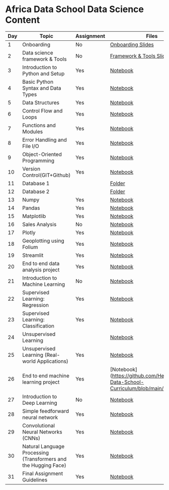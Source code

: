 ﻿# Africa Data School Data Science Content

| Day | Topic                                                           | Assignment | Files                                                                                                                                                                                 |
| --- | --------------------------------------------------------------- | ---------- | ------------------------------------------------------------------------------------------------------------------------------------------------------------------------------------- |
| 1   | Onboarding                                                      | No         | [Onboarding Slides](https://www.beautiful.ai/player/-MdltxANBmKvXvYTffNN)                                                                                                             |
| 2   | Data science framework & Tools                                  | No         | [Framework & Tools Slides](https://www.beautiful.ai/player/-Mdwt-YUsKR9GIK5NNBh)                                                                                                      |
| 3   | Introduction to Python and Setup                                | Yes        | [Notebook](https://github.com/Heytec/Africa-Data-School-Curriculum/blob/main/notebooks/3%20Introduction%20to%20Python%20and%20Setup.ipynb)                                            |
| 4   | Basic Python Syntax and Data Types                              | Yes        | [Notebook](https://github.com/Heytec/Africa-Data-School-Curriculum/blob/main/notebooks/4%20Basic%20Python%20Syntax%20and%20Data%20Types.ipynb)                                        |
| 5   | Data Structures                                                 | Yes        | [Notebook](https://github.com/Heytec/Africa-Data-School-Curriculum/blob/main/notebooks/5%20Data%20Structures.ipynb)                                                                   |
| 6   | Control Flow and Loops                                          | Yes        | [Notebook](https://github.com/Heytec/Africa-Data-School-Curriculum/blob/main/notebooks/6%20Control%20Flow%20and%20Loops.ipynb)                                                        |
| 7   | Functions and Modules                                           | Yes        | [Notebook](https://github.com/Heytec/Africa-Data-School-Curriculum/blob/main/notebooks/7%20Functions%20and%20Modules.ipynb)                                                           |
| 8   | Error Handling and File I/O                                     | Yes        | [Notebook](https://github.com/Heytec/Africa-Data-School-Curriculum/blob/main/notebooks/8%20Error%20Handling%20and%20Files.ipynb)                                                      |
| 9   | Object-Oriented Programming                                     | Yes        | [Notebook](https://github.com/Heytec/Africa-Data-School-Curriculum/blob/main/notebooks/9%20Object-Oriented%20Programming.ipynb)                                                       |
| 10  | Version Control(GIT+Github)                                     | Yes        | [Notebook](https://github.com/Heytec/Africa-Data-School-Curriculum/blob/main/notebooks/10%20Version%20Control.ipynb)                                                                  |
| 11  | Database 1                                                      |            | [Folder](https://github.com/Heytec/Africa-Data-School-Curriculum/tree/main/notebooks/11%20%26%2012%20lesson%20Database%20%26%20SQL)                                                   |
| 12  | Database 2                                                      |            | [Folder](https://github.com/Heytec/Africa-Data-School-Curriculum/tree/main/notebooks/11%20%26%2012%20lesson%20Database%20%26%20SQL)                                                   |
| 13  | Numpy                                                           | Yes        | [Notebook](https://github.com/Heytec/Africa-Data-School-Curriculum/blob/main/notebooks/13%20Numpy.ipynb)                                                                              |
| 14  | Pandas                                                          | Yes        | [Notebook](https://github.com/Heytec/Africa-Data-School-Curriculum/blob/main/notebooks/14%20Pandas.ipynb)                                                                             |
| 15  | Matplotlib                                                      | Yes        | [Notebook](https://github.com/Heytec/Africa-Data-School-Curriculum/blob/main/notebooks/15%20Matplotlib.ipynb)                                                                         |
| 16  | Sales Analysis                                                  | No         | [Notebook](https://github.com/Heytec/Africa-Data-School-Curriculum/tree/main/notebooks/16%20Lesson%20Sales%20Analysis)                                                                |
| 17  | Plotly                                                          | Yes        | [Notebook](https://github.com/Heytec/Africa-Data-School-Curriculum/blob/main/notebooks/17%20Plotly%20.ipynb)                                                                          |
| 18  | Geoplotting using Folium                                        | Yes        | [Notebook](https://github.com/Heytec/Africa-Data-School-Curriculum/blob/main/notebooks/18%20Geoplotting%20using%20Folium.ipynb)                                                       |
| 19  | Streamlit                                                       | Yes        | [Notebook](https://github.com/Heytec/Africa-Data-School-Curriculum/blob/main/notebooks/19%20%20Streamlit.ipynb)                                                                       |
| 20  | End to end data analysis project                                | Yes        | [Notebook](https://github.com/Heytec/Africa-Data-School-Curriculum/blob/main/notebooks/20%20End-to-end%20data%20analysis%20project.ipynb)                                             |
| 21  | Introduction to Machine Learning                                | No         | [Notebook](https://github.com/Heytec/Africa-Data-School-Curriculum/blob/main/notebooks/21%20Introduction%20to%20Machine%20Learning%20%26%20framework%20.ipynb)                        |
| 22  | Supervised Learning: Regression                                 | Yes        | [Notebook](https://github.com/Heytec/Africa-Data-School-Curriculum/blob/main/notebooks/22%20Supervised%20Learning%20Regression.ipynb)                                                 |
| 23  | Supervised Learning: Classification                             | Yes        | [Notebook](https://github.com/Heytec/Africa-Data-School-Curriculum/blob/main/notebooks/23%20Supervised%20Learning%20%20Classification.ipynb)                                          |
| 24  | Unsupervised Learning                                           |            | [Notebook](https://github.com/Heytec/Africa-Data-School-Curriculum/blob/main/notebooks/24-25%20%20Unsupervised%20Learning.ipynb)                                                      |
| 25  | Unsupervised Learning (Real-world Applications)                 | Yes        | [Notebook](https://github.com/Heytec/Africa-Data-School-Curriculum/blob/main/notebooks/24-25%20%20Unsupervised%20Learning.ipynb)                                                      |
| 26  | End to end machine learning project                             | Yes        | [Notebook](https://github.com/Heytec/Africa-Data-School-Curriculum/blob/main/notebooks                                                                                                |
| 27  | Introduction to Deep Learning                                   | No         | [Notebook](https://github.com/Heytec/Africa-Data-School-Curriculum/blob/main/notebooks/27%20Introduction%20to%20Deep%20Learning%20.ipynb)                                             |
| 28  | Simple feedforward neural network                               | Yes        | [Notebook](https://github.com/Heytec/Africa-Data-School-Curriculum/blob/main/notebooks/28%20Simple%20Feedforward%20Neural%20Network.ipynb)                                            |
| 29  | Convolutional Neural Networks (CNNs)                            | Yes        | [Notebook](<https://github.com/Heytec/Africa-Data-School-Curriculum/blob/main/notebooks/29%20%20Convolutional%20Neural%20Networks%20(CNNs)%20.ipynb>)                                 |
| 30  | Natural Language Processing (Transformers and the Hugging Face) | Yes        | [Notebook](<https://github.com/Heytec/Africa-Data-School-Curriculum/blob/main/notebooks/30%20%20Natural%20Language%20Processing%20(Transformers%20and%20the%20Hugging%20Face).ipynb>) |
| 31  | Final Assignment Guidelines                                     | Yes        | [Notebook](https://github.com/Heytec/Africa-Data-School-Curriculum/tree/main/notebooks/31%20%20Final%20Project%20Guidelines%20Notes)                                                  |
